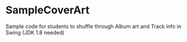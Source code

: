 # SampleCoverArt
Sample code for students to shuffle through Album art and Track info in Swing (JDK 1.8 needed)
